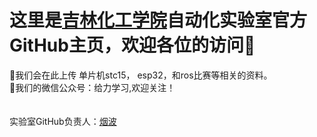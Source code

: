 # 这里是[吉林化工学院](http://www.jlict.edu.cn/)自动化实验室官方GitHub主页，欢迎各位的访问👏

📂我们会在此上传 单片机stc15， esp32，和ros比赛等相关的资料。<br>
📧我们的微信公众号：给力学习,欢迎关注！
<br>
<br>
<br>
实验室GitHub负责人：[烟波](www.github.com/yanboishere)
